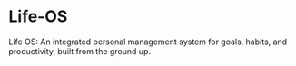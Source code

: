 # Life-OS
Life OS: An integrated personal management system for goals, habits, and productivity, built from the ground up.
